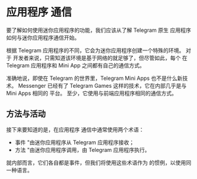 # 应用程序 通信

要了解如何使用迷你应用程序的功能，我们应该从了解 Telegram 原生
应用程序如何与迷你应用程序通信开始。

根据 Telegram 应用程序的不同，它会为迷你应用程序创建一个特殊的环境。 对于
开发者来说，只需知道该环境是基于网络的就足够了，但尽管如此，每个
在 Telegram 应用程序和 Mini App 之间都有自己的通信方式。

准确地说，即使在 Telegram 的世界里，Telegram Mini Apps 也不是什么新技术。
Messenger 已经有了 Telegram Games 这样的技术，它在内部几乎是与 Mini Apps 相同的
平台。 至少，它使用与前端应用程序相同的通信方式。

## 方法与活动

接下来要知道的是，在应用程序
通信中通常使用两个术语：

- 事件 "由迷你应用程序从 Telegram 应用程序接收；
- 方法 "由迷你应用程序调用，由 Telegram 应用程序执行。

就内部而言，它们各自都是事件，但我们将使用这些术语作为
的惯例，以使用同一种语言。
